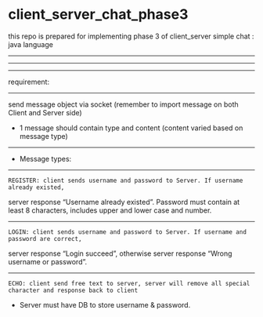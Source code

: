 # client_server_chat_phase3
this repo is prepared for implementing phase 3 of client_server simple chat : java language

*****************************************************************************************************************
*****************************************************************************************************************
*****************************************************************************************************************
requirement: 
**************************
send message object via socket (remember to import message on both Client and Server side)
-	1 message should contain type and content (content varied based on message type)

**************************
-	Message types:

**************************
  	REGISTER: client sends username and password to Server. If username already existed, 
server response “Username already existed”. 
Password must contain at least 8 characters, includes upper and lower case and number.

**************************
  	LOGIN: client sends username and password to Server. If username and password are correct,
server response “Login succeed”, otherwise server response “Wrong username or password”.

**************************
  	ECHO: client send free text to server, server will remove all special character and response back to client
-	Server must have DB to store username & password.
